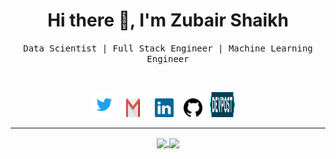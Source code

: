<h1 align='center'> Hi there 👋, I'm Zubair Shaikh </h1>

<p align='center'> <samp>Data Scientist | Full Stack Engineer | Machine Learning Engineer</samp></p>
<br>

<p align='center'>
  <a href="https://twitter.com/compmonk" target="_blank"><img height="40px" width="40px"
                                                              src="https://raw.githubusercontent.com/compmonk/compmonk/master/assets/icons/twitter.svg"/></a>
  &nbsp;
  <a href="mailto:zsescape@gmail.com"><img height="30px" width="30px" src="https://raw.githubusercontent.com/compmonk/compmonk/master/assets/icons/gmail-icon-2.svg"/></a>
  &nbsp; &nbsp;
  <a href="https://www.linkedin.com/in/zsescape/" target="_blank"><img height="30px" width="30px"
                                                                       src="https://raw.githubusercontent.com/compmonk/compmonk/master/assets/icons/linkedin-icon-2.svg"/></a>
  &nbsp;&nbsp;
  <a href="https://github.com/compmonk" target="_blank"><img height="30px" width="30px"
                                                             src="https://raw.githubusercontent.com/compmonk/compmonk/master/assets/icons/github-1.svg"/></a>
  &nbsp;
  <a href="https://devpost.com/compmonk" target="_blank"><img height="40px" width="40px"
                                                              src="https://raw.githubusercontent.com/compmonk/compmonk/master/assets/icons/devpost.svg"/></a>
  &nbsp; &nbsp;
</p>

<hr />

<p align='center'>
  <a href="https://github.com/compmonk">
    <img align="center" src="https://github-readme-stats.vercel.app/api?username=compmonk&count_private=true&show_icons=true&theme=dracula&include_all_commits=true&custom_title=Zubair%27s%20Github%20Stats" />
  </a>
  <a href="https://github.com/compmonk">
    <img align="center" src="https://github-readme-stats.vercel.app/api/top-langs/?username=compmonk&langs_count=8&theme=dracula&layout=compact" />
  </a>
</p>
